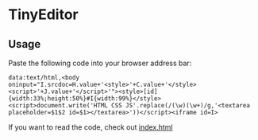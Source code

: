 # TinyEditor

## Usage

Paste the following code into your browser address bar:

    data:text/html,<body oninput="I.srcdoc=H.value+'<style>'+C.value+'</style><script>'+J.value+'</script>'"><style>[id]{width:33%;height:50%}#I{width:99%}</style><script>document.write('HTML CSS JS'.replace(/(\w)(\w+)/g,'<textarea placeholder=$1$2 id=$1></textarea>'))</script><iframe id=I>

If you want to read the code, check out [index.html](./index.html)
